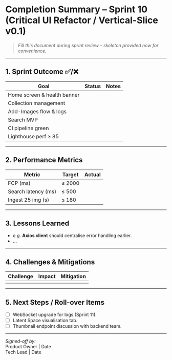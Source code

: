 # Completion Summary – Sprint 10 (Critical UI Refactor / Vertical-Slice v0.1)

> *Fill this document during sprint review – skeleton provided now for convenience.*

---

## 1. Sprint Outcome ✅/❌
| Goal | Status | Notes |
|------|--------|-------|
| Home screen & health banner |  |  |
| Collection management |  |  |
| Add-Images flow & logs |  |  |
| Search MVP |  |  |
| CI pipeline green |  |  |
| Lighthouse perf ≥ 85 |  |  |

---

## 2. Performance Metrics
| Metric | Target | Actual |
|--------|--------|--------|
| FCP (ms) | ≤ 2000 |  |
| Search latency (ms) | ≤ 500 |  |
| Ingest 25 img (s) | ≤ 180 |  |

---

## 3. Lessons Learned
- _e.g._ **Axios client** should centralise error handling earlier.
- …

---

## 4. Challenges & Mitigations
| Challenge | Impact | Mitigation |
|-----------|--------|-----------|
|  |  |  |

---

## 5. Next Steps / Roll-over Items
- [ ] WebSocket upgrade for logs (Sprint 11).
- [ ] Latent Space visualisation tab.
- [ ] Thumbnail endpoint discussion with backend team.

---

*Signed-off by:*  
Product Owner | Date  
Tech Lead | Date 
